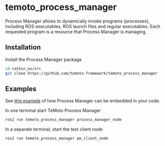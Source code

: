 # temoto_process_manager
Process Manager allows to dynamically invoke programs (processes),
including ROS executables, ROS launch files and regular executables. Each requested program is a resource
that Process Manager is managing.

## Installation

Install the Process Manager package
``` bash
cd catkin_ws/src
git clone https://github.com/temoto-framework/temoto_process_manager
```

## Examples
See [this example](https://github.com/temoto-framework/temoto_process_manager/blob/ros2_devel/examples/test_pm_client_node.cpp) of how Process Manager can be embedded in your code.


In one terminal start TeMoto Process Manager
``` bash
ros2 run temoto_process_manager process_manager_node
```

In a separate terminal, start the test client node
``` bash
ros2 run temoto_process_manager pm_client_node
```


